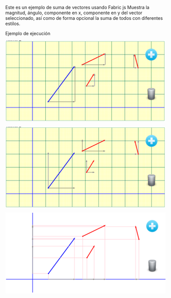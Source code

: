 

Este es un ejemplo de suma de vectores usando 
Fabric js
Muestra la magnitud, ángulo, componente en x, componente en y del vector seleccionado, así 
como de forma opcional la suma de todos con 
diferentes estilos.


Ejemplo de ejecución

![Ejemplo 1](../Suma_De_Vectores/Imagen1.png)

![Ejemplo 2](../Suma_De_Vectores/Imagen2.png)	

![Ejemplo 3](../Suma_De_Vectores/Imagen3.png) 
